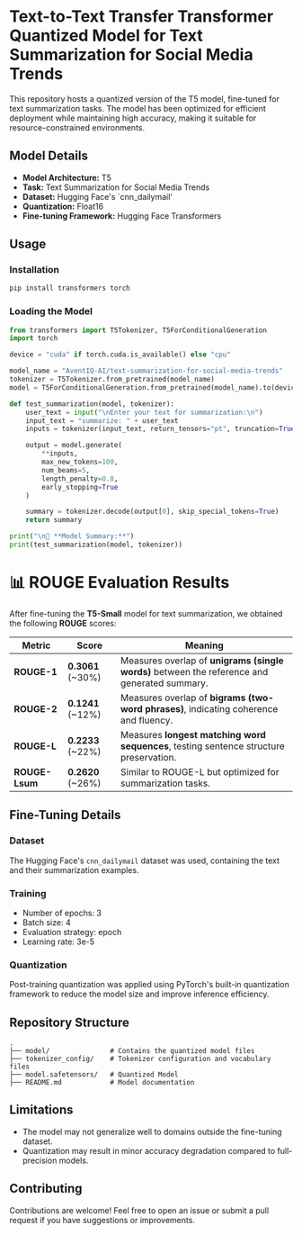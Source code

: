 # Text-to-Text Transfer Transformer Quantized Model for Text Summarization for Social Media Trends

This repository hosts a quantized version of the T5 model, fine-tuned for text summarization tasks. The model has been optimized for efficient deployment while maintaining high accuracy, making it suitable for resource-constrained environments.

## Model Details

- **Model Architecture:** T5  
- **Task:** Text Summarization for Social Media Trends
- **Dataset:** Hugging Face's `cnn_dailymail'  
- **Quantization:** Float16  
- **Fine-tuning Framework:** Hugging Face Transformers  

## Usage

### Installation

```sh
pip install transformers torch
```

### Loading the Model

```python
from transformers import T5Tokenizer, T5ForConditionalGeneration
import torch

device = "cuda" if torch.cuda.is_available() else "cpu"

model_name = "AventIQ-AI/text-summarization-for-social-media-trends"
tokenizer = T5Tokenizer.from_pretrained(model_name)
model = T5ForConditionalGeneration.from_pretrained(model_name).to(device)

def test_summarization(model, tokenizer):
    user_text = input("\nEnter your text for summarization:\n")
    input_text = "summarize: " + user_text
    inputs = tokenizer(input_text, return_tensors="pt", truncation=True, max_length=512).to(device)

    output = model.generate(
        **inputs,
        max_new_tokens=100,
        num_beams=5,
        length_penalty=0.8,
        early_stopping=True
    )

    summary = tokenizer.decode(output[0], skip_special_tokens=True)
    return summary

print("\n📝 **Model Summary:**")
print(test_summarization(model, tokenizer))
```

# 📊 ROUGE Evaluation Results
 
After fine-tuning the **T5-Small** model for text summarization, we obtained the following **ROUGE** scores:

| **Metric**  | **Score**  | **Meaning** |
|-------------|-----------|-------------|
| **ROUGE-1** | **0.3061** (~30%) | Measures overlap of **unigrams (single words)** between the reference and generated summary. |
| **ROUGE-2** | **0.1241** (~12%) | Measures overlap of **bigrams (two-word phrases)**, indicating coherence and fluency. |
| **ROUGE-L** | **0.2233** (~22%) | Measures **longest matching word sequences**, testing sentence structure preservation. |
| **ROUGE-Lsum** | **0.2620** (~26%) | Similar to ROUGE-L but optimized for summarization tasks. |
 

## Fine-Tuning Details

### Dataset

The Hugging Face's `cnn_dailymail` dataset was used, containing the text and their summarization examples.

### Training

- Number of epochs: 3
- Batch size: 4  
- Evaluation strategy: epoch  
- Learning rate: 3e-5  

### Quantization

Post-training quantization was applied using PyTorch's built-in quantization framework to reduce the model size and improve inference efficiency.

## Repository Structure

```
.
├── model/               # Contains the quantized model files
├── tokenizer_config/    # Tokenizer configuration and vocabulary files
├── model.safetensors/   # Quantized Model
├── README.md            # Model documentation
```

## Limitations

- The model may not generalize well to domains outside the fine-tuning dataset.  
- Quantization may result in minor accuracy degradation compared to full-precision models.  

## Contributing

Contributions are welcome! Feel free to open an issue or submit a pull request if you have suggestions or improvements.


